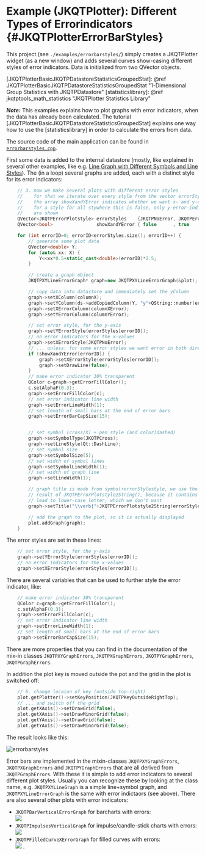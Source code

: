 # Example (JKQTPlotter): Different Types of Errorindicators {#JKQTPlotterErrorBarStyles}
This project (see `./examples/errorbarstyles/`) simply creates a JKQTPlotter widget (as a new window) and adds several curves show-casing different styles of error indicators. Data is initialized from two QVector<double> objects.

[JKQTPlotterBasicJKQTPDatastoreStatisticsGroupedStat]: @ref JKQTPlotterBasicJKQTPDatastoreStatisticsGroupedStat "1-Dimensional Group Statistics with JKQTPDatastore"
[statisticslibrary]: @ref jkqtptools_math_statistics "JKQTPlotter Statistics Library"

***Note:*** This examples explains how to plot graphs with error indicators, when the data has already been calculated. The tutorial [JKQTPlotterBasicJKQTPDatastoreStatisticsGroupedStat] explains one way how to use the [statisticslibrary] in order to calculate the errors from data.

The source code of the main application can be found in  [`errorbarstyles.cpp`](https://github.com/jkriege2/JKQtPlotter/tree/master/examples/errorbarstyles/errorbarstyles.cpp).

First some data is added to the internal datastore (mostly, like explained in several other examples, like e.g. [Line Graph with Different Symbols and Line Styles](https://github.com/jkriege2/JKQtPlotter/tree/master/examples/symbols_and_styles)). The (in a loop) several graphs are added, each with a distinct style for its error indicators:

```.cpp
    // 3. now we make several plots with different error styles
    //    for that we iterate over every style from the vector errorStyles
    //    the array showXandYError indicates whether we want x- and y-error
    //    for a style for all stywhere this is false, only y-error-indicators
    //    are shown
	QVector<JKQTPErrorPlotstyle> errorStyles    {JKQTPNoError, JKQTPErrorBars, JKQTPErrorSimpleBars, JKQTPErrorLines, JKQTPErrorPolygons, JKQTPErrorBoxes, JKQTPErrorEllipses, JKQTPErrorBarsPolygons, JKQTPErrorBarsLines, JKQTPErrorSimpleBarsLines, JKQTPErrorSimpleBarsPolygons };
    QVector<bool>                showXandYError { false      , true          , true                , false          , false             , true           , true              , false                 , false              , false                    , false                        };

    for (int errorID=0; errorID<errorStyles.size(); errorID++) {
        // generate some plot data
        QVector<double> Y;
        for (auto& xx: X) {
            Y<<xx*0.5+static_cast<double>(errorID)*2.5;
        }

		// create a graph object
        JKQTPXYLineErrorGraph* graph=new JKQTPXYLineErrorGraph(&plot);

        // copy data into datastore and immediately set the yColumn
        graph->setXColumn(columnX);
        graph->setYColumn(ds->addCopiedColumn(Y, "y"+QString::number(errorID)));
        graph->setXErrorColumn(columnXError);
        graph->setYErrorColumn(columnYError);

        // set error style, for the y-axis
        graph->setYErrorStyle(errorStyles[errorID]);
        // no error indicators for the x-values
        graph->setXErrorStyle(JKQTPNoError);
        // ... unless: for some error styles we want error in both directions
        if (showXandYError[errorID]) {
            graph->setXErrorStyle(errorStyles[errorID]);
            graph->setDrawLine(false);
        }
        // make error indicator 30% transparent
        QColor c=graph->getErrorFillColor();
        c.setAlphaF(0.3);
        graph->setErrorFillColor(c);
        // set error indicator line width
        graph->setErrorLineWidth(1);
        // set length of small bars at the end of error bars
        graph->setErrorBarCapSize(15);


        // set symbol (cross/X) + pen style (and color)dashed)
        graph->setSymbolType(JKQTPCross);
        graph->setLineStyle(Qt::DashLine);
        // set symbol size
        graph->setSymbolSize(5);
        // set width of symbol lines
        graph->setSymbolLineWidth(1);
        // set width of graph line
        graph->setLineWidth(1);

        // graph title is made from symbol+errorStylestyle, we use the LaTeX instruction \verb around the
        // result of JKQTPErrorPlotstyle2String(), because it contains underscores that would otherwise
        // lead to lower-case letter, which we don't want
        graph->setTitle("\\verb{"+JKQTPErrorPlotstyle2String(errorStyles[errorID])+"}");

        // add the graph to the plot, so it is actually displayed
        plot.addGraph(graph);
    }
```

The error styles are set in these lines:
```.cpp
	// set error style, for the y-axis
	graph->setYErrorStyle(errorStyles[errorID]);
	// no error indicators for the x-values
	graph->setXErrorStyle(errorStyles[errorID]);
```

There are several variables that can be used to further style the error indicator, like:
```.cpp
	// make error indicator 30% transparent
	QColor c=graph->getErrorFillColor();
	c.setAlphaF(0.3);
	graph->setErrorFillColor(c);
	// set error indicator line width
	graph->setErrorLineWidth(1);
	// set length of small bars at the end of error bars
	graph->setErrorBarCapSize(15);
```

There are more properties that you can find in the documentation of the mix-in classes `JKQTPXYGraphErrors`, `JKQTPXGraphErrors`, `JKQTPYGraphErrors`, `JKQTPGraphErrors`.

In addition the plot key is moved outside the pot and the grid in the plot is switched off:
```.cpp
    // 6. change locaion of key (outside top-right)
    plot.getPlotter()->setKeyPosition(JKQTPKeyOutsideRightTop);
    // ... and switch off the grid
    plot.getXAxis()->setDrawGrid(false);
    plot.getXAxis()->setDrawMinorGrid(false);
    plot.getYAxis()->setDrawGrid(false);
    plot.getYAxis()->setDrawMinorGrid(false);
```

The result looks like this:

![errorbarstyles](https://raw.githubusercontent.com/jkriege2/JKQtPlotter/master/screenshots/errorbarstyles.png)

Error bars are implemented in the mixin-classes `JKQTPXYGraphErrors`, `JKQTPXGraphErrors` and `JKQTPYGraphErrors` that are all derived from `JKQTPGraphErrors`. With these it is simple to add error indicators to several different plot styles. Usually you can recognize these by looking at the class name, e.g. `JKQTPXYLineGraph` is a simple line+symbol graph, and `JKQTPXYLineErrorGraph` is the same with error indictaors (see above). There are also several other plots with error indicators:
  - `JKQTPBarVerticalErrorGraph` for barcharts with errors:<br>![](https://raw.githubusercontent.com/jkriege2/JKQtPlotter/master/screenshots/errorbarstyles_barcharts.png)
  - `JKQTPImpulsesVerticalGraph` for impulse/candle-stick charts with errors:<br>![](https://raw.githubusercontent.com/jkriege2/JKQtPlotter/master/screenshots/errorbarstyles_impulses.png)
  - `JKQTPFilledCurveXErrorGraph` for filled curves with errors:<br>![](https://raw.githubusercontent.com/jkriege2/JKQtPlotter/master/screenshots/errorbarstyles_filledcurves.png)
.
